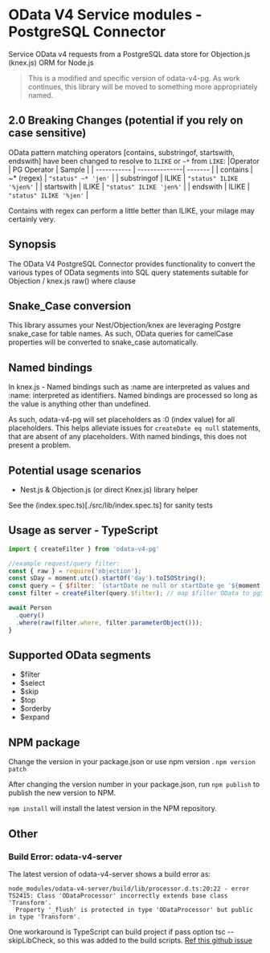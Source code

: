 # OData V4 Service modules - PostgreSQL Connector

Service OData v4 requests from a PostgreSQL data store for Objection.js (knex.js) ORM for Node.js

> This is a modified and specific version of odata-v4-pg.  As work continues, this library will be moved to something more appropriately named.

## 2.0  Breaking Changes (potential if you rely on case sensitive)

OData pattern matching operators [contains, substringof, startswith, endswith] have been changed to resolve to  `ILIKE` or `~*` from `LIKE`:
|Operator     | PG Operator   | Sample                   | 
| ----------- | --------------| -------                  |
| contains    | ~* (regex)    | `"status" ~* 'jen'`      |
| substringof | ILIKE         | `"status" ILIKE '%jen%'` |
| startswith  | ILIKE         | `"status" ILIKE 'jen%'`  |
| endswith    | ILIKE         | `"status" ILIKE '%jen'`  |

Contains with regex can perform a little better than ILIKE, your milage may certainly very.

## Synopsis
The OData V4 PostgreSQL Connector provides functionality to convert the various types of OData segments
into SQL query statements suitable for Objection / knex.js raw() where clause

## Snake_Case conversion
This library assumes your Nest/Objection/knex are leveraging Postgre snake_case for table names.
As such, OData queries for camelCase properties will be converted to snake_case automatically.

## Named bindings
In knex.js - Named bindings such as :name are interpreted as values and :name: interpreted as identifiers. Named bindings are processed so long as the value is anything other than undefined.

As such, odata-v4-pg will set placeholders as :0 (index value) for all placeholders.
This helps alleviate issues for `createDate eq null` statements, that are absent of any placeholders. With named bindings, this does not present a problem.

## Potential usage scenarios

- Nest.js & Objection.js (or direct Knex.js) library helper

See the (index.spec.ts)[./src/lib/index.spec.ts] for sanity tests

## Usage as server - TypeScript

```javascript
import { createFilter } from 'odata-v4-pg'

//example request/query filter:  
const { raw } = require('objection');
const sDay = moment.utc().startOf('day').toISOString();
const query = { $filter: `(startDate ne null or startDate ge '${moment.utc().startOf('day').toISOString()}')`, $expand: '' };
const filter = createFilter(query.$filter); // map $filter OData to pgSql statement

await Person
  .query()
  .where(raw(filter.where, filter.parameterObject()));
}
```



## Supported OData segments

* $filter
* $select
* $skip
* $top
* $orderby
* $expand

## NPM package
Change the version in your package.json or use npm version <new-version>.
`npm version patch`

After changing the version number in your package.json, run `npm publish` to publish the new version to NPM.

`npm install` will install the latest version in the NPM repository.

## Other

### Build Error: odata-v4-server

The latest version of odata-v4-server shows a build error as:

```
node_modules/odata-v4-server/build/lib/processor.d.ts:20:22 - error TS2415: Class 'ODataProcessor' incorrectly extends base class 'Transform'.
  Property '_flush' is protected in type 'ODataProcessor' but public in type 'Transform'.
```
One workaround is  TypeScript can build project if pass option tsc --skipLibCheck, so this was added to the build scripts.  [Ref this github issue](https://github.com/jaystack/odata-v4-server/issues/35)
